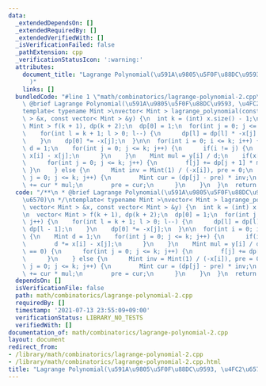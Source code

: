 ```yaml
---
data:
  _extendedDependsOn: []
  _extendedRequiredBy: []
  _extendedVerifiedWith: []
  _isVerificationFailed: false
  _pathExtension: cpp
  _verificationStatusIcon: ':warning:'
  attributes:
    document_title: "Lagrange Polynomial(\u591A\u9805\u5F0F\u88DC\u9593, \u4FC2\u6570\
      )"
    links: []
  bundledCode: "#line 1 \"math/combinatorics/lagrange-polynomial-2.cpp\"\n/**\n *\
    \ @brief Lagrange Polynomial(\u591A\u9805\u5F0F\u88DC\u9593, \u4FC2\u6570)\n */\n\
    template< typename Mint >\nvector< Mint > lagrange_polynomial(const vector< Mint\
    \ > &x, const vector< Mint > &y) {\n  int k = (int) x.size() - 1;\n\n  vector<\
    \ Mint > f(k + 1), dp(k + 2);\n  dp[0] = 1;\n  for(int j = 0; j <= k; j++) {\n\
    \    for(int l = k + 1; l > 0; l--) {\n      dp[l] = dp[l] * -x[j] + dp[l - 1];\n\
    \    }\n    dp[0] *= -x[j];\n  }\n\n  for(int i = 0; i <= k; i++) {\n    Mint\
    \ d = 1;\n    for(int j = 0; j <= k; j++) {\n      if(i != j) {\n        d *=\
    \ x[i] - x[j];\n      }\n    }\n    Mint mul = y[i] / d;\n    if(x[i] == 0) {\n\
    \      for(int j = 0; j <= k; j++) {\n        f[j] += dp[j + 1] * mul;\n     \
    \ }\n    } else {\n      Mint inv = Mint(1) / (-x[i]), pre = 0;\n      for(int\
    \ j = 0; j <= k; j++) {\n        Mint cur = (dp[j] - pre) * inv;\n        f[j]\
    \ += cur * mul;\n        pre = cur;\n      }\n    }\n  }\n  return f;\n}\n"
  code: "/**\n * @brief Lagrange Polynomial(\u591A\u9805\u5F0F\u88DC\u9593, \u4FC2\
    \u6570)\n */\ntemplate< typename Mint >\nvector< Mint > lagrange_polynomial(const\
    \ vector< Mint > &x, const vector< Mint > &y) {\n  int k = (int) x.size() - 1;\n\
    \n  vector< Mint > f(k + 1), dp(k + 2);\n  dp[0] = 1;\n  for(int j = 0; j <= k;\
    \ j++) {\n    for(int l = k + 1; l > 0; l--) {\n      dp[l] = dp[l] * -x[j] +\
    \ dp[l - 1];\n    }\n    dp[0] *= -x[j];\n  }\n\n  for(int i = 0; i <= k; i++)\
    \ {\n    Mint d = 1;\n    for(int j = 0; j <= k; j++) {\n      if(i != j) {\n\
    \        d *= x[i] - x[j];\n      }\n    }\n    Mint mul = y[i] / d;\n    if(x[i]\
    \ == 0) {\n      for(int j = 0; j <= k; j++) {\n        f[j] += dp[j + 1] * mul;\n\
    \      }\n    } else {\n      Mint inv = Mint(1) / (-x[i]), pre = 0;\n      for(int\
    \ j = 0; j <= k; j++) {\n        Mint cur = (dp[j] - pre) * inv;\n        f[j]\
    \ += cur * mul;\n        pre = cur;\n      }\n    }\n  }\n  return f;\n}\n"
  dependsOn: []
  isVerificationFile: false
  path: math/combinatorics/lagrange-polynomial-2.cpp
  requiredBy: []
  timestamp: '2021-07-13 23:55:09+09:00'
  verificationStatus: LIBRARY_NO_TESTS
  verifiedWith: []
documentation_of: math/combinatorics/lagrange-polynomial-2.cpp
layout: document
redirect_from:
- /library/math/combinatorics/lagrange-polynomial-2.cpp
- /library/math/combinatorics/lagrange-polynomial-2.cpp.html
title: "Lagrange Polynomial(\u591A\u9805\u5F0F\u88DC\u9593, \u4FC2\u6570)"
---
```

